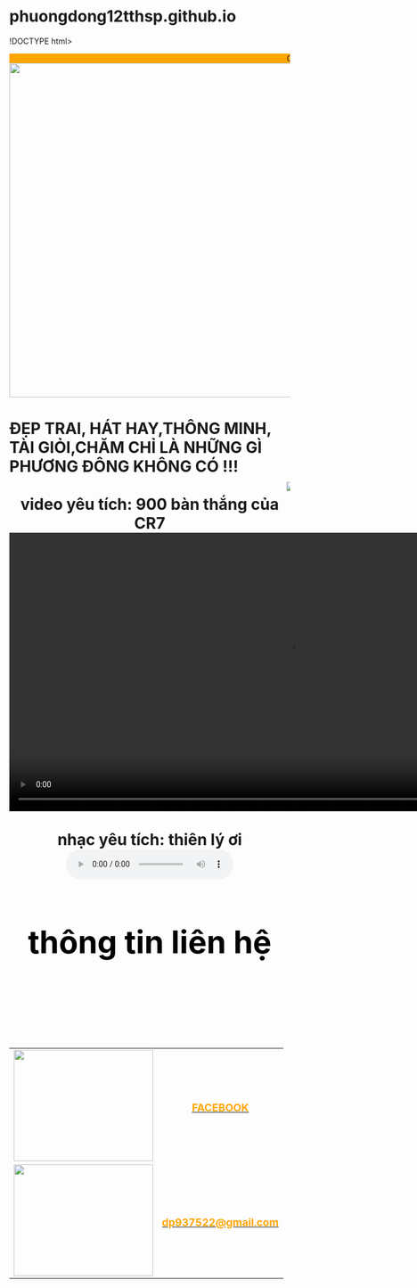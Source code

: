 # phuongdong12tthsp.github.io
!DOCTYPE html>
<html>
<head>
<title>CHÀO MỪNG ĐẾN VỚI TRANG WEB CỦA PHƯƠNG ĐÔNG</title>
</head>
<div style="background-image: url('https://i.imgur.com/Xs7NL0c.jpg');">
<font weight = "600" height = "200" ><marquee direction="left" style="background:orange">CHÀO MỪNG ĐẾN VỚI TRANG WEB</marquee></font>
<body> 
<center><img src="dong.jpg" weight = 800 height = 600 /></center>
<H1> ĐẸP TRAI, HÁT HAY,THÔNG MINH, TÀI GIỎI,CHĂM CHỈ LÀ NHỮNG GÌ PHƯƠNG ĐÔNG KHÔNG CÓ !!!

<marquee>
 <img behavior= "alternate" src="https://i.pinimg.com/originals/f6/62/c0/f662c0d7374a1bc0cfae176b457b910d.gif" /> 
 <img behavior = " alternate" src="https://i.pinimg.com/originals/f6/62/c0/f662c0d7374a1bc0cfae176b457b910d.gif" /> 
 <img behavior = "alternate" src="https://i.pinimg.com/originals/f6/62/c0/f662c0d7374a1bc0cfae176b457b910d.gif" /> 
 <img behavior = "alternate" src="https://i.pinimg.com/originals/f6/62/c0/f662c0d7374a1bc0cfae176b457b910d.gif" /> 
 <img behavior = "alternate" src="https://i.pinimg.com/originals/f6/62/c0/f662c0d7374a1bc0cfae176b457b910d.gif" /> 
 
</marquee>
<center>
<tr>
<td> <p1>  video yêu tích: 900 bàn thắng của CR7 </p1> </td>
<td><video controls weiht = "800" height = " 500 " >
  <source src="ronaldo.mp4">
</video></td>
<br></br>
<td><p1> nhạc yêu tích: thiên lý ơi  </p1></td>
<td><audio controls>
    <source src="y2mate.com - THIÊN LÝ ƠI LYRIC  JACK  J97  AUDIOVEEM  AUDIO LYRIC VIDEO.mp3">
</audio>
</td>
</tr>
</center>
<center><h1><font color  =  "BLACK "> thông tin liên hệ <h1></center>
<center>
<table>
<tr>
<td><center><a href="https://web.facebook.com/profile.php?id=100038117511717" target="_blank"><img src="https://upload.wikimedia.org/wikipedia/commons/b/b9/2023_Facebook_icon.svg " width="250" height="200"></a> </center></td>
<td><center><b><h3><a  href="https://web.facebook.com/profile.php?id=100038117511717" target="_blank" ><font color="orange"> FACEBOOK </font></a></h3></b></center></td>
</tr>
<td><center><a href="dp937522@gmail.com" target="_blank"><img src = "https://genzacademy.vn/wp-content/uploads/2020/10/gmail-1.jpg " width="250" height="200"></a> </center></td>
<td><center><b><h3><a  href="dp937522@gmail.com" target="_blank" ><font color="orange"> dp937522@gmail.com </font></a></h3></b></center></td>
</tr>
</table>
</center>
</body>
